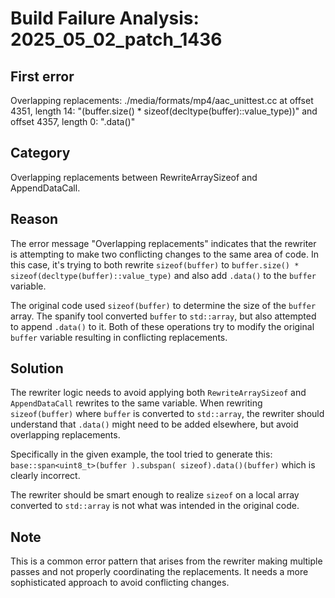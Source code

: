 # Build Failure Analysis: 2025_05_02_patch_1436

## First error

Overlapping replacements: ./media/formats/mp4/aac_unittest.cc at offset 4351, length 14: "(buffer.size() * sizeof(decltype(buffer)::value_type))" and offset 4357, length 0: ".data()"

## Category
Overlapping replacements between RewriteArraySizeof and AppendDataCall.

## Reason
The error message "Overlapping replacements" indicates that the rewriter is attempting to make two conflicting changes to the same area of code. In this case, it's trying to both rewrite `sizeof(buffer)` to `buffer.size() * sizeof(decltype(buffer)::value_type)` and also add `.data()` to the `buffer` variable.

The original code used `sizeof(buffer)` to determine the size of the `buffer` array. The spanify tool converted `buffer` to `std::array`, but also attempted to append `.data()` to it. Both of these operations try to modify the original `buffer` variable resulting in conflicting replacements.

## Solution
The rewriter logic needs to avoid applying both `RewriteArraySizeof` and `AppendDataCall` rewrites to the same variable. When rewriting `sizeof(buffer)` where `buffer` is converted to `std::array`, the rewriter should understand that `.data()` might need to be added elsewhere, but avoid overlapping replacements.

Specifically in the given example, the tool tried to generate this:
`base::span<uint8_t>(buffer ).subspan( sizeof).data()(buffer)`
which is clearly incorrect.

The rewriter should be smart enough to realize `sizeof` on a local array converted to `std::array` is not what was intended in the original code.

## Note
This is a common error pattern that arises from the rewriter making multiple passes and not properly coordinating the replacements. It needs a more sophisticated approach to avoid conflicting changes.